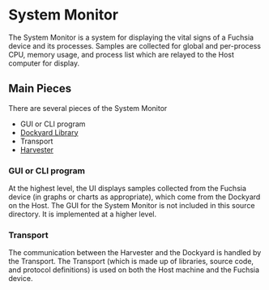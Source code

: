 # System Monitor

The System Monitor is a system for displaying the vital signs of a Fuchsia
device and its processes. Samples are collected for global and per-process CPU,
memory usage, and process list which are relayed to the Host computer for
display.

## Main Pieces

There are several pieces of the System Monitor
- GUI or CLI program
- [Dockyard Library](dockyard/README.md)
- Transport
- [Harvester](harvester/README.md)

### GUI or CLI program

At the highest level, the UI displays samples collected from the Fuchsia device
(in graphs or charts as appropriate), which come from the Dockyard on the Host.
The GUI for the System Monitor is not included in this source directory. It is
implemented at a higher level.

### Transport

The communication between the Harvester and the Dockyard is handled by the
Transport. The Transport (which is made up of libraries, source code, and
protocol definitions) is used on both the Host machine and the Fuchsia device.
